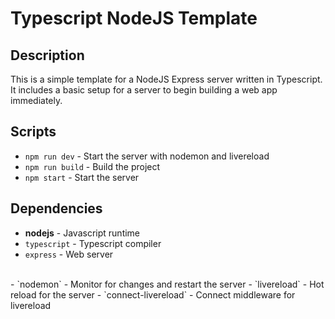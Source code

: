 # Typescript NodeJS Template

## Description

This is a simple template for a NodeJS Express server written in Typescript. It includes a basic setup for a server to begin building a web app immediately.

## Scripts

- `npm run dev` - Start the server with nodemon and livereload
- `npm run build` - Build the project
- `npm start` - Start the server

## Dependencies

- **nodejs** - Javascript runtime
- `typescript` - Typescript compiler
- `express` - Web server
<br>
- `nodemon` - Monitor for changes and restart the server
- `livereload` - Hot reload for the server
- `connect-livereload` - Connect middleware for livereload